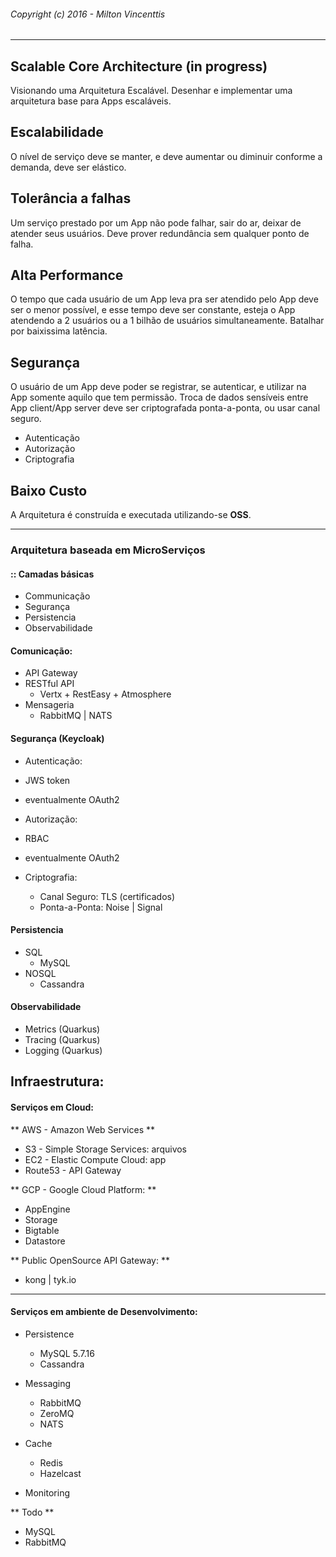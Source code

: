 ###### Copyright (c) 2016 - Milton Vincenttis
---
## Scalable Core Architecture (in progress)
Visionando uma Arquitetura Escalável.
Desenhar e implementar uma arquitetura base para Apps escaláveis.

## Escalabilidade
O nível de serviço deve se manter, e deve aumentar ou diminuir conforme a demanda, deve ser elástico.

## Tolerância a falhas
Um serviço prestado por um App não pode falhar, sair do ar, deixar de atender seus usuários. Deve prover redundância sem qualquer ponto de falha.

## Alta Performance
O tempo que cada usuário de um App leva pra ser atendido pelo App deve ser o menor possível, e esse tempo deve ser constante, esteja o App atendendo a 2 usuários ou a 1 bilhão de usuários simultaneamente. Batalhar por baixissima latência.

## Segurança
O usuário de um App deve poder se registrar, se autenticar, e utilizar na App somente aquilo que tem permissão.
Troca de dados sensíveis entre App client/App server deve ser criptografada ponta-a-ponta, ou usar canal seguro.

 * Autenticação
 * Autorização
 * Criptografia


## Baixo Custo
A Arquitetura é construída e executada utilizando-se **OSS**.

---

### Arquitetura baseada em MicroServiços
#### :: Camadas básicas

* Communicação
* Segurança
* Persistencia
* Observabilidade

#### Comunicação:
  * API Gateway
  * RESTful API
    * Vertx + RestEasy + Atmosphere
  * Mensageria
    * RabbitMQ | NATS
  
#### Segurança (Keycloak)

* Autenticação:
 * JWS token
 * eventualmente OAuth2

* Autorização:
 * RBAC
 * eventualmente OAuth2

* Criptografia:
	* Canal Seguro: TLS (certificados)
	* Ponta-a-Ponta: Noise | Signal
	
#### Persistencia
* SQL
  * MySQL
* NOSQL
  * Cassandra

#### Observabilidade
* Metrics    	(Quarkus)
* Tracing	(Quarkus)
* Logging	(Quarkus)
  
## Infraestrutura:

#### Serviços em Cloud:

** AWS - Amazon Web Services **
  * S3  - Simple Storage Services: arquivos
  * EC2 - Elastic Compute Cloud: app
  * Route53 - API Gateway

** GCP - Google Cloud Platform: **
  * AppEngine
  * Storage
  * Bigtable
  * Datastore
  
** Public OpenSource API Gateway: **
  * kong | tyk.io

---

#### Serviços em ambiente de Desenvolvimento:
  * Persistence
	* MySQL 5.7.16
	* Cassandra
	  
  * Messaging
	* RabbitMQ
	* ZeroMQ
	* NATS
  
  * Cache
	* Redis
	* Hazelcast

  * Monitoring	

** Todo **
  * MySQL
  * RabbitMQ     
